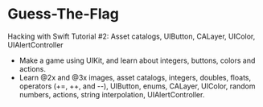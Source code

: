 # Guess-The-Flag

Hacking with Swift Tutorial #2: Asset catalogs, UIButton, CALayer, UIColor, UIAlertController

- Make a game using UIKit, and learn about integers, buttons, colors and actions.
- Learn @2x and @3x images, asset catalogs, integers, doubles, floats, operators (+=, ++, and --), UIButton, enums, CALayer, UIColor, random numbers, actions, string interpolation, UIAlertController.
